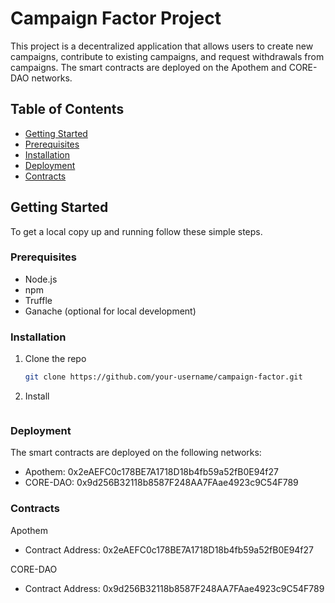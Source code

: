 # Campaign Factor Project

This project is a decentralized application that allows users to create new campaigns, contribute to existing campaigns, and request withdrawals from campaigns. The smart contracts are deployed on the Apothem and CORE-DAO networks.

## Table of Contents

- [Getting Started](#getting-started)
- [Prerequisites](#prerequisites)
- [Installation](#installation)
- [Deployment](#deployment)
- [Contracts](#contracts)

## Getting Started

To get a local copy up and running follow these simple steps.

### Prerequisites

- Node.js
- npm
- Truffle
- Ganache (optional for local development)

### Installation

1. Clone the repo
   ```sh
   git clone https://github.com/your-username/campaign-factor.git
2. Install
   ```npm install

### Deployment
The smart contracts are deployed on the following networks:

- Apothem: 0x2eAEFC0c178BE7A1718D18b4fb59a52fB0E94f27
- CORE-DAO: 0x9d256B32118b8587F248AA7FAae4923c9C54F789

### Contracts
Apothem
- Contract Address: 0x2eAEFC0c178BE7A1718D18b4fb59a52fB0E94f27

  
CORE-DAO
 - Contract Address: 0x9d256B32118b8587F248AA7FAae4923c9C54F789


